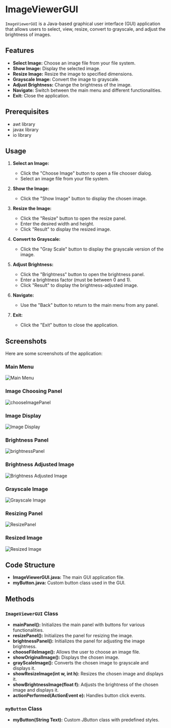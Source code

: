 # ImageViewerGUI

`ImageViewerGUI` is a Java-based graphical user interface (GUI) application that allows users to select, view, resize, convert to grayscale, and adjust the brightness of images. 

## Features

- **Select Image:** Choose an image file from your file system.
- **Show Image:** Display the selected image.
- **Resize Image:** Resize the image to specified dimensions.
- **Grayscale Image:** Convert the image to grayscale.
- **Adjust Brightness:** Change the brightness of the image.
- **Navigate:** Switch between the main menu and different functionalities.
- **Exit:** Close the application.

## Prerequisites

- awt library
- javax library
- io library

## Usage

1. **Select an Image:**
   - Click the "Choose Image" button to open a file chooser dialog.
   - Select an image file from your file system.

2. **Show the Image:**
   - Click the "Show Image" button to display the chosen image.

3. **Resize the Image:**
   - Click the "Resize" button to open the resize panel.
   - Enter the desired width and height.
   - Click "Result" to display the resized image.

4. **Convert to Grayscale:**
   - Click the "Gray Scale" button to display the grayscale version of the image.

5. **Adjust Brightness:**
   - Click the "Brightness" button to open the brightness panel.
   - Enter a brightness factor (must be between 0 and 1).
   - Click "Result" to display the brightness-adjusted image.

6. **Navigate:**
   - Use the "Back" button to return to the main menu from any panel.

7. **Exit:**
   - Click the "Exit" button to close the application.

## Screenshots

Here are some screenshots of the application:

### Main Menu
![Main Menu](https://github.com/Kosar-Gari/ImageViewer/blob/main/ImageViewerPanels/1.mainPanel.png?raw=true)
### Image Choosing Panel
![chooseImagePanel](https://github.com/Kosar-Gari/ImageViewer/blob/main/ImageViewerPanels/1.1.chooseImagePanel.png?raw=true)
### Image Display
![Image Display](https://github.com/Kosar-Gari/ImageViewer/blob/main/ImageViewerPanels/1.2.showImagePanel.png?raw=true)
### Brightness Panel
![brightnessPanel](https://github.com/Kosar-Gari/ImageViewer/blob/main/ImageViewerPanels/1.3.brightnessPanel.png?raw=true)
### Brightness Adjusted Image
![Brightness Adjusted Image](https://github.com/Kosar-Gari/ImageViewer/blob/main/ImageViewerPanels/1.3.1.brightnessChangedImage.png?raw=true)
### Grayscale Image
![Grayscale Image](https://github.com/Kosar-Gari/ImageViewer/blob/main/ImageViewerPanels/1.4.grayScaleShowPanel.png?raw=true)
### Resizing Panel
![ResizePanel](https://github.com/Kosar-Gari/ImageViewer/blob/main/ImageViewerPanels/1.5.resizePanel.png?raw=true)
### Resized Image
![Resized Image](https://github.com/Kosar-Gari/ImageViewer/blob/main/ImageViewerPanels/1.5.1.resizedImagePanel.png?raw=true)
## Code Structure

- **ImageViewerGUI.java:** The main GUI application file.
- **myButton.java:** Custom button class used in the GUI.

## Methods

### `ImageViewerGUI` Class

- **mainPanel():** Initializes the main panel with buttons for various functionalities.
- **resizePanel():** Initializes the panel for resizing the image.
- **brightnessPanel():** Initializes the panel for adjusting the image brightness.
- **chooseFileImage():** Allows the user to choose an image file.
- **showOriginalImage():** Displays the chosen image.
- **grayScaleImage():** Converts the chosen image to grayscale and displays it.
- **showResizeImage(int w, int h):** Resizes the chosen image and displays it.
- **showBrightnessImage(float f):** Adjusts the brightness of the chosen image and displays it.
- **actionPerformed(ActionEvent e):** Handles button click events.

### `myButton` Class

- **myButton(String Text):** Custom JButton class with predefined styles.
